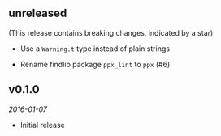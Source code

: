 ## unreleased

(This release contains breaking changes, indicated by a star)

- Use a `Warning.t` type instead of plain strings
* Rename findlib package `ppx_lint` to `ppx` (#6)

## v0.1.0

*2016-01-07*

- Initial release
